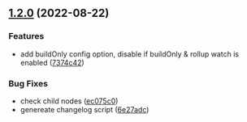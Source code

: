 ## [1.2.0](https://github.com/marekvospel/unplugin-vue-remove-attribute/compare/1.1.0...1.2.0) (2022-08-22)


### Features

* add buildOnly config option, disable if buildOnly & rollup watch is enabled ([7374c42](https://github.com/marekvospel/unplugin-vue-remove-attribute/commit/7374c42fddf5b2169234fe8819cec54f5fc0e2bd))


### Bug Fixes

* check child nodes ([ec075c0](https://github.com/marekvospel/unplugin-vue-remove-attribute/commit/ec075c0ec1d78e8c7ee84ac22b5519c8abdbf2b3))
* genereate changelog script ([6e27adc](https://github.com/marekvospel/unplugin-vue-remove-attribute/commit/6e27adc61d40523e26c4511d58910147d15ad3ef))

